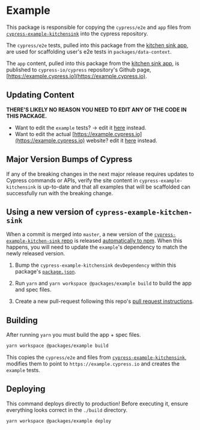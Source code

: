 # Example

This package is responsible for copying the `cypress/e2e` and `app` files from [`cypress-example-kitchensink`](https://github.com/cypress-io/cypress-example-kitchensink) into the cypress repository.

The `cypress/e2e` tests, pulled into this package from the [kitchen sink app](https://github.com/cypress-io/cypress-example-kitchensink), are used for scaffolding user's e2e tests in `packages/data-context`.

The `app` content, pulled into this package from the [kitchen sink app](https://github.com/cypress-io/cypress-example-kitchensink), is published to `cypress-io/cypress` repository's Github page, [https://example.cypress.io](https://example.cypress.io).

## Updating Content

**THERE'S LIKELY NO REASON YOU NEED TO EDIT ANY OF THE CODE IN THIS PACKAGE.**

- Want to edit the `example` tests? -> edit it [here](https://github.com/cypress-io/cypress-example-kitchensink/blob/master/cypress/e2e) instead.
- Want to edit the actual [https://example.cypress.io](https://example.cypress.io) website? edit it [here](https://github.com/cypress-io/cypress-example-kitchensink/tree/master/app) instead.

## Major Version Bumps of Cypress

If any of the breaking changes in the next major release requires updates to Cypress commands or APIs, verify the site content in `cypress-example-kitchensink` is up-to-date and that all examples that will be scaffolded can successfully run with the breaking change.

## Using a new version of `cypress-example-kitchen-sink`

When a commit is merged into `master`, a new version of the [`cypress-example-kitchen-sink` repo](https://github.com/cypress-io/cypress-example-kitchensink/tree/master/cypress/e2e/2-advanced-examples) is released [automatically to npm](https://github.com/cypress-io/cypress-example-kitchensink/blob/master/CONTRIBUTING.md#deployment). When this happens, you will need to update the `example`'s dependency to match the newly released version.

1. Bump the `cypress-example-kitchensink` `devDependency` within this package's [`package.json`](https://github.com/cypress-io/cypress/blob/develop/packages/example/package.json).

2. Run `yarn` and `yarn workspace @packages/example build` to build the app and spec files.

3. Create a new pull-request following this repo's [pull request instructions](../../CONTRIBUTING.md#pull-requests).

## Building

After running `yarn` you must build the app + spec files.

```bash
yarn workspace @packages/example build
```

This copies the `cypress/e2e` and files from [`cypress-example-kitchensink`](https://github.com/cypress-io/cypress-example-kitchensink), modifies them to point to `https://example.cypress.io` and creates the `example` tests.

## Deploying

This command deploys directly to production! Before executing it, ensure everything looks correct in the `./build` directory.

```bash
yarn workspace @packages/example deploy
```
